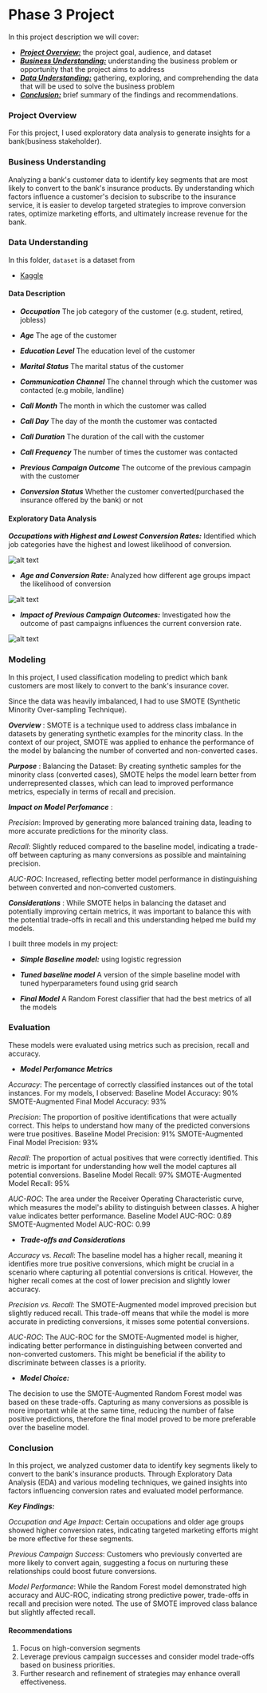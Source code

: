 # Phase 3 Project

In this project description we will cover:

* [***Project Overview:***](#project-overview) the project goal, audience, and dataset
* [***Business Understanding:***](#business-understanding) understanding the business problem or opportunity that the project aims to address
* [***Data Understanding:***](#data-understanding) gathering, exploring, and comprehending the data that will be used to solve the business problem
* [***Conclusion:***](#conclusion) brief summary of the findings and recommendations.


### Project Overview

For this project, I used exploratory data analysis to generate insights for a bank(business stakeholder).


### Business Understanding
Analyzing a bank's customer data to identify key segments that are most likely to convert to the bank's insurance products. By understanding which factors influence a customer's decision to subscribe to the insurance service, it is easier to develop targeted strategies to improve conversion rates, optimize marketing efforts, and ultimately increase revenue for the bank.

### Data Understanding
In this folder, `dataset` is a dataset from 
* [Kaggle](https://www.kaggle.com/)

#### Data Description

* ***Occupation*** The job category of the customer (e.g. student, retired, jobless)

* ***Age*** The age of the customer

* ***Education Level*** The education level of the customer

* ***Marital Status*** The marital status of the customer

* ***Communication Channel*** The channel through which the customer was contacted (e.g mobile, landline)

* ***Call Month*** The month in which the customer was called

* ***Call Day*** The day of the month the customer was contacted

* ***Call Duration*** The duration of the call with the customer

* ***Call Frequency*** The number of times the customer was contacted

* ***Previous Campaign Outcome*** The outcome of the previous campagin with the customer

* ***Conversion Status*** Whether the customer converted(purchased the insurance offered by the bank) or not


#### Exploratory Data Analysis

***Occupations with Highest and Lowest Conversion Rates:***
Identified which job categories have the highest and lowest likelihood of conversion.

![alt text](image-2.png)

* ***Age and Conversion Rate:*** Analyzed how different age groups impact the likelihood of conversion

![alt text](image-1.png)

* ***Impact of Previous Campaign Outcomes:***  Investigated how the outcome of past campaigns influences the current conversion rate.

![alt text](image-3.png)


### Modeling

In this project, I used classification modeling to predict which bank customers are most likely to convert to the bank's
insurance cover.

Since the data was heavily imbalanced, I had to use SMOTE (Synthetic Minority Over-sampling Technique).

 ***Overview*** : SMOTE is a technique used to address class imbalance in datasets by generating synthetic examples for the minority class. In the context of our project, SMOTE was applied to enhance the performance of the model by balancing the number of converted and non-converted cases.

***Purpose*** : Balancing the Dataset: By creating synthetic samples for the minority class (converted cases), SMOTE helps the model learn better from underrepresented classes, which can lead to improved performance metrics, especially in terms of recall and precision.


 ***Impact on Model Perfomance*** :

*Precision*: Improved by generating more balanced training data, leading to more accurate predictions for the minority class.

*Recall*: Slightly reduced compared to the baseline model, indicating a trade-off between capturing as many conversions as possible and maintaining precision.

*AUC-ROC*: Increased, reflecting better model performance in distinguishing between converted and non-converted customers.

***Considerations*** : While SMOTE helps in balancing the dataset and potentially improving certain metrics, it was important to balance this with the potential trade-offs in recall and this understanding helped me build my models.

I built three models in my project:
* ***Simple Baseline model:*** using logistic regression

* ***Tuned baseline model*** A version of the simple baseline model with tuned hyperparameters found using grid search

* ***Final Model*** A Random Forest classifier that had the best metrics of all the models

### Evaluation
These models were evaluated using metrics such as precision, recall and accuracy.

 
* ***Model Perfomance Metrics***

*Accuracy*: The percentage of correctly classified instances out of the total instances. For my models, I observed:
Baseline Model Accuracy: 90%
SMOTE-Augmented Final Model Accuracy: 93%


*Precision*: The proportion of positive identifications that were actually correct. This helps to understand how many of the predicted conversions were true positives.
Baseline Model Precision: 91%
SMOTE-Augmented Final Model Precision: 93%

*Recall*: The proportion of actual positives that were correctly identified. This metric is important for understanding how well the model captures all potential conversions.
Baseline Model Recall: 97%
SMOTE-Augmented Model Recall: 95%


*AUC-ROC*: The area under the Receiver Operating Characteristic curve, which measures the model's ability to distinguish between classes. A higher value indicates better performance.
Baseline Model AUC-ROC: 0.89
SMOTE-Augmented Model AUC-ROC: 0.99


* ***Trade-offs and Considerations***

*Accuracy vs. Recall*: The baseline model has a higher recall, meaning it identifies more true positive conversions, which might be crucial in a scenario where capturing all potential conversions is critical. However, the higher recall comes at the cost of lower precision and slightly lower accuracy.


*Precision vs. Recall*: The SMOTE-Augmented model improved precision but slightly reduced recall. This trade-off means that while the model is more accurate in predicting conversions, it misses some potential conversions.

*AUC-ROC*: The AUC-ROC for the SMOTE-Augmented model is higher, indicating better performance in distinguishing between converted and non-converted customers. This might be beneficial if the ability to discriminate between classes is a priority.


* ***Model Choice:***

The decision to use the SMOTE-Augmented Random Forest model was based on these trade-offs. Capturing as many conversions as possible is more important while at the same time, reducing the number of false positive predictions, therefore the final model proved to be more preferable over the baseline model.

### Conclusion
In this project, we analyzed customer data to identify key segments likely to convert to the bank's insurance products. Through Exploratory Data Analysis (EDA) and various modeling techniques, we gained insights into factors influencing conversion rates and evaluated model performance.

***Key Findings:***

*Occupation and Age Impact*: Certain occupations and older age groups showed higher conversion rates, indicating targeted marketing efforts might be more effective for these segments.

*Previous Campaign Success*: Customers who previously converted are more likely to convert again, suggesting a focus on nurturing these relationships could boost future conversions.


*Model Performance*: While the Random Forest model demonstrated high accuracy and AUC-ROC, indicating strong predictive power, trade-offs in recall and precision were noted. The use of SMOTE improved class balance but slightly affected recall.


#### Recommendations 
1. Focus on high-conversion segments
2. Leverage previous campaign successes and consider model trade-offs based on business priorities.
3. Further research and refinement of strategies may enhance overall effectiveness.
